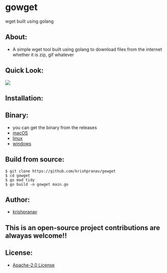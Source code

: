 # gowget
wget built using golang

## About:
- A simple wget tool built using golang to download files from the internet whether it is zip, gif whatever

## Quick Look:
<img src="https://github.com/krishpranav/gowget/blob/main/vids/gowget.mov"></img>

## Installation:

## Binary:
- you can get the binary from the releases
- [macOS](https://github.com/krishpranav/gowget/releases/download/v2/macOS.zip)
- [linux](https://github.com/krishpranav/gowget/releases/download/v2/linux.zip)
- [windows](https://github.com/krishpranav/gowget/releases/download/v2/windows.zip)

## Build from source:
```
$ git clone https://github.com/krishpranav/gowget
$ cd gowget
$ go mod tidy
$ go build -o gowget main.go
```

## Author:
- [krishpranav](https://github.com/krishpranav)

## This is an open-source project contributions are alwayas welcome!!

## License:
- [Apache-2.0 License](https://github.com/krishpranav/gowget/blob/main/LICENSE)